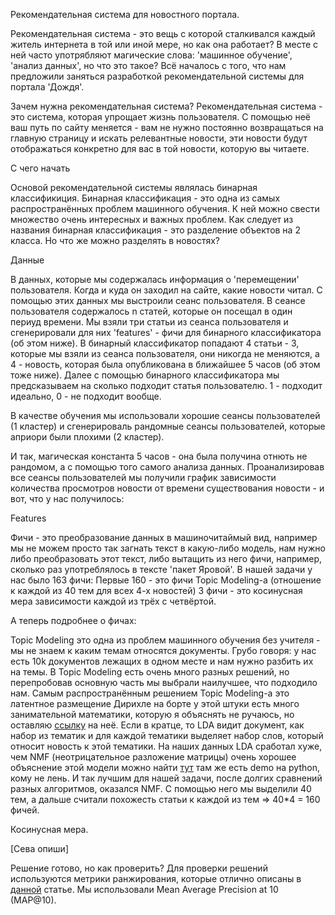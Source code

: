 Рекомендательная система для новостного портала.

Рекомендательная система - это вещь с которой сталкивался каждый житель интернета в той или иной мере, но как она работает? В месте с ней часто употрябляют магические слова: 'машинное обучение', 'анализ данных', но что это такое?
Всё началось с того, что нам предложили заняться разработкой рекомендательной системы для портала 'Дождя'. 

Зачем нужна рекомендательная система?
Рекомендательная система - это система, которая упрощает жизнь пользователя. С помощью неё ваш путь по сайту меняется - вам не нужно постоянно возвращаться на главную страницу и искать релевантные новости, эти новости будут отображаться конкретно для вас в той новости, которую вы читаете.


С чего начать

Основой рекомендательной системы являлась бинарная классификиция. Бинарная классификация - это одна из самых распространённых проблем машинного обучения. К ней можно свести множество очень интересных и важных проблем. Как следует из названия бинарная классификация - это разделение объектов на 2 класса. Но что же можно разделять в новостях?

Данные

В данных, которые мы содержалась информация о 'перемещении' пользователя. Когда и куда он заходил на сайте, какие новости читал. С помощью этих данных мы выстроили сеанс пользователя. В сеансе пользователя содержалось n статей, которые он посещал в один периуд времени. Мы взяли три статьи из сеанса пользователя и сгенерировали для них 'features' - фичи для бинарного классификатора (об этом ниже). В бинарный классификатор попадают 4 статьи - 3, которые мы взяли из сеанса пользователя, они никогда не меняются, а 4 - новость, которая была опубликована в ближайшее 5 часов (об этом тоже ниже). Далее с помощью бинарного классификатора мы предсказываем на сколько подходит статья пользователю. 1 - подходит идеально, 0 - не подходит вообще.

В качестве обучения мы использовали хорошие сеансы пользователей (1 кластер) и сгенерироваль рандомные сеансы пользователей, которые априори были плохими (2 кластер).

И так, магическая константа 5 часов - она была получина отнють не рандомом, а с помощью того самого анализа данных. Проанализировав все сеансы пользователей мы получили график зависимости количества просмотров новости от времени существования новости - и вот, что у нас получилось:

Features

Фичи - это преобразование данных в машиночитаймый вид, например мы не можем просто так загнать текст в какую-либо модель, нам нужно либо преобразовать этот текст, либо вытащить из него фичи, например, сколько раз употреблялось в тексте 'пакет Яровой'. В нашей задачи у нас было 163 фичи:
Первые 160 - это фичи Topic Modeling-а (отношение к каждой из 40 тем для всех 4-х новостей)
3 фичи - это косинусная мера зависимости каждой из трёх с четвёртой.

А теперь подробнее о фичах:

Topic Modeling это одна из проблем машинного обучения без учителя - мы не знаем к каким темам относятся документы. Грубо говоря: у нас есть 10k документов лежащих в одном месте и нам нужно разбить их на темы. В Topic Modeling есть очень много разных решений, но перепробовав основную часть мы выбрали наилучшее, что подходило нам. Самым распространённым решением Topic Modeling-a это латентное размещение Дирихле на борте у этой штуки есть много занимательной математики, которую я объяснять не ручаюсь, но оставляю [ссылку](https://en.wikipedia.org/wiki/Latent_Dirichlet_allocation) на неё. Если в кратце, то LDA видит документ, как набор из тематик и для каждой тематики выделяет набор слов, который относит новость к этой тематики. На наших данных LDA сработал хуже, чем NMF (неотрицательное разложение матрицы) очень хорошее объяснение этой модели можно найти [тут](http://derekgreene.com/nmf-topic/) там же есть demo на python, кому не лень. И так лучшим для нашей задачи, после долгих сравнений разных алгоритмов, оказался NMF. С помощью него мы выделили 40 тем, а дальше считали похожесть статьи к каждой из тем => 40*4 = 160 фичей.

Косинусная мера.

[Сева опиши]

Решение готово, но как проверить?
Для проверки решений используются метрики ранжирования, которые отлично описаны в [данной](https://habrahabr.ru/company/econtenta/blog/303458/) статье. Мы использовали Mean Average Precision at 10 (MAP@10).
